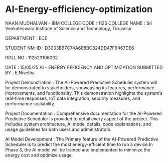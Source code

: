 # AI-Energy-efficiency-optimization
NAAN MUDHALVAN - IBM
COLLEGE CODE : 1125
COLLEGE NAME : Sri Venkateswara Institute of Science and Technology, Tiruvallur

DEPARTMENT : ECE

STUDENT NM-ID : D3033B67C74A688BC824DD47F9467DE6

ROLL NO : 112523106002


DATE : 15/05/25
AI - ENERGY EFFICIENCY AND OPTIMIZATION
SUBMITTED BY : E.Nivetha

Project Demonstration :
	The AI-Powered Predictive Scheduler system will be demonstrated to stakeholders, showcasing its features, performance improvements, and functionality. This demonstration highlights the system’s real-time responses, IoT data integration, security measures, and performance scalability.

Project Documentation :
Comprehensive documentation for the AI-Powered Predictive Scheduler is provided to detail every aspect of the project. This includes system architecture, AI model details, code explanations, and usage guidelines for both users and administrators.

AI Model Development :
 	The Primary feature of the AI-Powered Predictive Scheduler is to predict the most energy-efficient time to run a device.In Phase 3, the AI model will be trained and implemented to minimize the energy cost and optimize usage.
